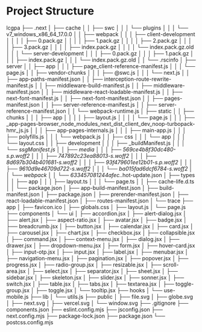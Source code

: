 # Project Structure

lcgpa
├── .next
│   ├── cache
│   │   ├── swc
│   │   │   └── plugins
│   │   │       └── v7_windows_x86_64_17.0.0
│   │   ├── webpack
│   │   │   ├── client-development
│   │   │   │   ├── 0.pack.gz
│   │   │   │   ├── 1.pack.gz
│   │   │   │   ├── 2.pack.gz
│   │   │   │   ├── 3.pack.gz
│   │   │   │   ├── index.pack.gz
│   │   │   │   └── index.pack.gz.old
│   │   │   └── server-development
│   │   │       ├── 0.pack.gz
│   │   │       ├── 1.pack.gz
│   │   │       ├── index.pack.gz
│   │   │       └── index.pack.gz.old
│   │   └── .rscinfo
│   ├── server
│   │   ├── app
│   │   │   ├── page_client-reference-manifest.js
│   │   │   └── page.js
│   │   ├── vendor-chunks
│   │   │   ├── @swc.js
│   │   │   └── next.js
│   │   ├── app-paths-manifest.json
│   │   ├── interception-route-rewrite-manifest.js
│   │   ├── middleware-build-manifest.js
│   │   ├── middleware-manifest.json
│   │   ├── middleware-react-loadable-manifest.js
│   │   ├── next-font-manifest.js
│   │   ├── next-font-manifest.json
│   │   ├── pages-manifest.json
│   │   ├── server-reference-manifest.js
│   │   ├── server-reference-manifest.json
│   │   └── webpack-runtime.js
│   ├── static
│   │   ├── chunks
│   │   │   ├── app
│   │   │   │   ├── layout.js
│   │   │   │   └── page.js
│   │   │   ├── _app-pages-browser_node_modules_next_dist_client_dev_noop-turbopack-hmr_js.js
│   │   │   ├── app-pages-internals.js
│   │   │   ├── main-app.js
│   │   │   ├── polyfills.js
│   │   │   └── webpack.js
│   │   ├── css
│   │   │   └── app
│   │   │       └── layout.css
│   │   ├── development
│   │   │   ├── _buildManifest.js
│   │   │   └── _ssgManifest.js
│   │   ├── media
│   │   │   ├── 569ce4b8f30dc480-s.p.woff2
│   │   │   ├── 747892c23ea88013-s.woff2
│   │   │   ├── 8d697b304b401681-s.woff2
│   │   │   ├── 93f479601ee12b01-s.p.woff2
│   │   │   ├── 9610d9e46709d722-s.woff2
│   │   │   └── ba015fad6dcf6784-s.woff2
│   │   └── webpack
│   │       └── 633457081244afec._.hot-update.json
│   ├── types
│   │   ├── app
│   │   │   ├── layout.ts
│   │   │   └── page.ts
│   │   ├── cache-life.d.ts
│   │   └── package.json
│   ├── app-build-manifest.json
│   ├── build-manifest.json
│   ├── package.json
│   ├── prerender-manifest.json
│   ├── react-loadable-manifest.json
│   ├── routes-manifest.json
│   └── trace
├── app
│   ├── favicon.ico
│   ├── globals.css
│   ├── layout.js
│   └── page.js
├── components
│   └── ui
│       ├── accordion.jsx
│       ├── alert-dialog.jsx
│       ├── alert.jsx
│       ├── aspect-ratio.jsx
│       ├── avatar.jsx
│       ├── badge.jsx
│       ├── breadcrumb.jsx
│       ├── button.jsx
│       ├── calendar.jsx
│       ├── card.jsx
│       ├── carousel.jsx
│       ├── chart.jsx
│       ├── checkbox.jsx
│       ├── collapsible.jsx
│       ├── command.jsx
│       ├── context-menu.jsx
│       ├── dialog.jsx
│       ├── drawer.jsx
│       ├── dropdown-menu.jsx
│       ├── form.jsx
│       ├── hover-card.jsx
│       ├── input-otp.jsx
│       ├── input.jsx
│       ├── label.jsx
│       ├── menubar.jsx
│       ├── navigation-menu.jsx
│       ├── pagination.jsx
│       ├── popover.jsx
│       ├── progress.jsx
│       ├── radio-group.jsx
│       ├── resizable.jsx
│       ├── scroll-area.jsx
│       ├── select.jsx
│       ├── separator.jsx
│       ├── sheet.jsx
│       ├── sidebar.jsx
│       ├── skeleton.jsx
│       ├── slider.jsx
│       ├── sonner.jsx
│       ├── switch.jsx
│       ├── table.jsx
│       ├── tabs.jsx
│       ├── textarea.jsx
│       ├── toggle-group.jsx
│       ├── toggle.jsx
│       └── tooltip.jsx
├── hooks
│   └── use-mobile.js
├── lib
│   └── utils.js
├── public
│   ├── file.svg
│   ├── globe.svg
│   ├── next.svg
│   ├── vercel.svg
│   └── window.svg
├── .gitignore
├── components.json
├── eslint.config.mjs
├── jsconfig.json
├── next.config.mjs
├── package-lock.json
├── package.json
└── postcss.config.mjs

